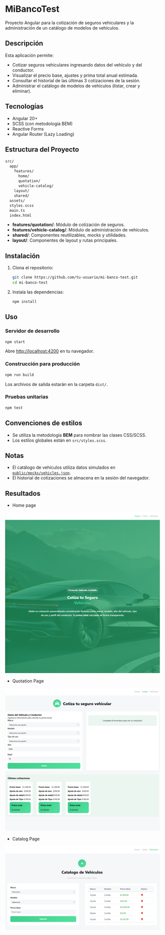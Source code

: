 # MiBancoTest

Proyecto Angular para la cotización de seguros vehiculares y la administración de un catálogo de modelos de vehículos.

## Descripción

Esta aplicación permite:
- Cotizar seguros vehiculares ingresando datos del vehículo y del conductor.
- Visualizar el precio base, ajustes y prima total anual estimada.
- Consultar el historial de las últimas 3 cotizaciones de la sesión.
- Administrar el catálogo de modelos de vehículos (listar, crear y eliminar).

## Tecnologías

- Angular 20+
- SCSS (con metodología BEM)
- Reactive Forms
- Angular Router (Lazy Loading)

## Estructura del Proyecto

```
src/
  app/
    features/
      home/
      quotation/
      vehicle-catalog/
    layout/
    shared/
  assets/
  styles.scss
  main.ts
  index.html
```

- **features/quotation/**: Módulo de cotización de seguros.
- **features/vehicle-catalog/**: Módulo de administración de vehículos.
- **shared/**: Componentes reutilizables, mocks y utilidades.
- **layout/**: Componentes de layout y rutas principales.

## Instalación

1. Clona el repositorio:
   ```sh
   git clone https://github.com/tu-usuario/mi-banco-test.git
   cd mi-banco-test
   ```

2. Instala las dependencias:
   ```sh
   npm install
   ```

## Uso

### Servidor de desarrollo

```sh
npm start
```
Abre [http://localhost:4200](http://localhost:4200) en tu navegador.

### Construcción para producción

```sh
npm run build
```
Los archivos de salida estarán en la carpeta `dist/`.

### Pruebas unitarias

```sh
npm test
```


## Convenciones de estilos

- Se utiliza la metodología **BEM** para nombrar las clases CSS/SCSS.
- Los estilos globales están en `src/styles.scss`.

## Notas

- El catálogo de vehículos utiliza datos simulados en [`public/mocks/vehicles.json`](public/mocks/vehicles.json).
- El historial de cotizaciones se almacena en la sesión del navegador.

## Resultados

- Home page

![alt text](/public/readme/image.png)

- Quotation Page

![alt text](/public/readme/image-1.png)

- Catalog Page

![alt text](/public/readme/image-2.png)